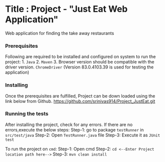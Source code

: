 # Title : Project - "Just Eat Web Application"
Web application for finding the take away restaurants

### Prerequisites
Following are required to be installed and configured on system to run the project:
	1. `Java`
	2. `Maven`
	3. Browser version should be compatible with the driver version.
	   `ChromeDriver` (Version 83.0.4103.39 is used for testing the application)

### Installing
Once the prerequisites are fulfilled, Project can be down loaded using the link below from Github.
https://github.com/srinivas914/Project_JustEat.git

### Running the tests

After installing the project, check for any errors. 
If there are no errors,execute the below steps:
	Step-1:  go to package `testRunner` in `src/test/java`
	Step-2: Open `TestRunner.java` file
	Step-3: Execute it as `JUnit test`

To run the project on `cmd`:
	Step-1: Open cmd
	Step-2: `cd <--Enter Project location path here-->`
	Step-3: `mvn clean install`
